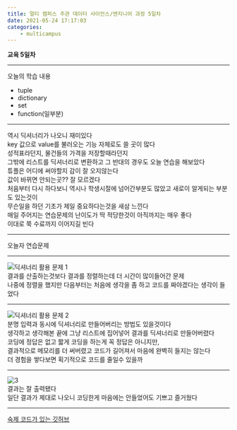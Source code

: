 ```yaml
---
title: 멀티 캠퍼스 주관 데이터 사이언스/엔지니어 과정 5일차
date: 2021-05-24 17:17:03
categories:
    - multicampus
---
```

**교육 5일차**
___
오늘의 학습 내용
- tuple
- dictionary
- set
- function(일부분)
___
역시 딕셔너리가 나오니 재미있다  
key 값으로 value를 불러오는 기능 자체로도 쓸 곳이 많다  
성적표라던지, 물건들의 가격을 저장할때라던지  
그밖에 리스트를 딕셔너리로 변환하고 그 반대의 경우도 오늘 연습을 해보았다  
튜플은 어디에 써야할지 감이 잘 오지않는다  
값이 바뀌면 안되는곳??  잘 모르겠다  
처음부터 다시 하다보니 역시나 학생시절에 넘어간부분도 많았고 새로이 알게되는 부분도 있는것이  
무슨일을 하던 기초가 제일 중요하다는것을 새삼 느낀다  
매일 주어지는 연습문제의 난이도가 딱 적당한것이 아직까지는 매우 좋다  
이대로 쭉 수료까지 이어지길 빈다  
___
오늘자 연습문제  
___ 
![딕셔너리 활용 문제 1](https://user-images.githubusercontent.com/84296244/119363363-b16bd200-bce8-11eb-85b2-4de4509af9fb.PNG)  
결과를 산출하는것보다 결과를 정렬하는데 더 시간이 많이들어간 문제  
나중에 정렬을 했지만 다음부터는 처음에 생각을 좀 하고 코드를 짜야겠다는 생각이 들었다  
___
![딕셔너리 활용 문제 2](https://user-images.githubusercontent.com/84296244/119363370-b29cff00-bce8-11eb-8d35-39ed0c9a687a.PNG)  
분명 입력과 동시에 딕셔너리로 만들어버리는 방법도 있을것이다  
생각하고 생각해본 끝에 그냥 리스트에 집어넣어 결과를 딕셔너리로 만들어버렸다  
코딩에 정답은 없고 짧게 코딩을 하는게 꼭 정답은 아니지만,  
결과적으로 메모리를 더 써버렸고 코드가 길어져서 마음에 완벽히 들지는 않는다  
더 경험을 쌓다보면 획기적으로 코드를 줄일수 있을까  
___
![3](https://user-images.githubusercontent.com/84296244/119364276-b2513380-bce9-11eb-8a18-58b8d3b62706.PNG)  
결과는 잘 출력됐다  
일단 결과가 제대로 나오니 코딩한게 마음에는 안들었어도 기쁘고 즐거웠다  
___
[숙제 코드가 있는 깃허브](https://github.com/ouguro3/Study/blob/main/Python_Basic/10_dictionary/homework.py)   


